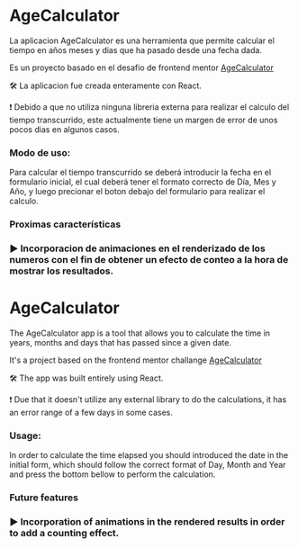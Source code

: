 <h1 style:"text-align:center">AgeCalculator</h1>

La aplicacion AgeCalculator es una herramienta que permite calcular el tiempo en años meses y dias que ha pasado desde una fecha dada.

Es un proyecto basado en el desafio de frontend mentor [AgeCalculator](https://www.frontendmentor.io/challenges/age-calculator-app-dF9DFFpj-Q)

🛠 La aplicacion fue creada enteramente con React.

❗ Debido a que no utiliza ninguna libreria externa para realizar el calculo del tiempo transcurrido, este actualmente tiene un margen de error de unos pocos dias en algunos casos.

<h3>Modo de uso:</h3>

Para calcular el tiempo transcurrido se deberá introducir la fecha en el formulario inicial, el cual deberá tener el formato correcto de Día, Mes y Año, y luego precionar el boton debajo del formulario para realizar el calculo.

<h3>Proximas características<h3>

▶ Incorporacion de animaciones en el renderizado de los numeros con el fin de obtener un efecto de conteo a la hora de mostrar los resultados.

<h1 style:"text-align:center">AgeCalculator</h1>

The AgeCalculator app is a tool that allows you to calculate the time in years, months and days that has passed since a given date.

It's a project based on the frontend mentor challange [AgeCalculator](https://www.frontendmentor.io/challenges/age-calculator-app-dF9DFFpj-Q)

🛠 The app was built entirely using React.

❗ Due that it doesn't utilize any external library to do the calculations, it has an error range of a few days in some cases.

<h3>Usage:</h3>

In order to calculate the time elapsed you should introduced the date in the initial form, which should follow the correct format of Day, Month and Year and press the bottom bellow to perform the calculation.

<h3>Future features<h3>

▶ Incorporation of animations in the rendered results in order to add a counting effect.
